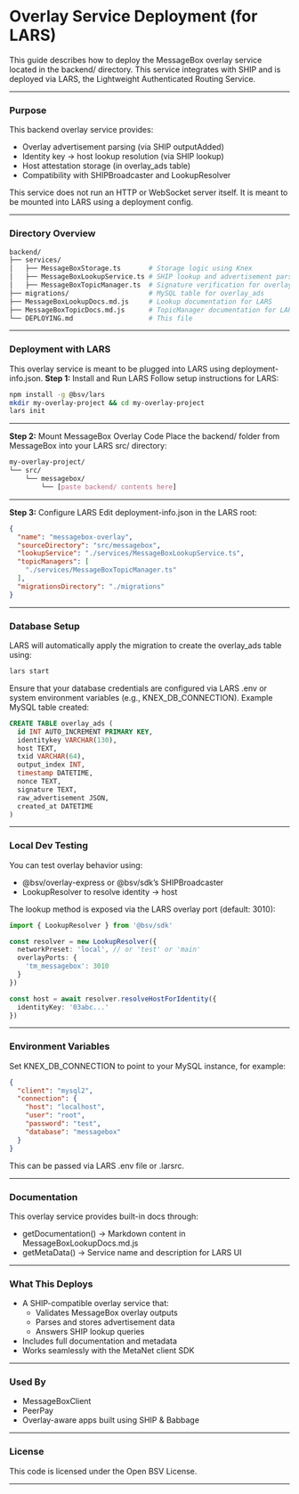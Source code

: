 # Overlay Service Deployment (for LARS)
This guide describes how to deploy the MessageBox overlay service located in the backend/ directory. This service integrates with SHIP and is deployed via LARS, the Lightweight Authenticated Routing Service.
________________________________________
### Purpose
This backend overlay service provides:
- Overlay advertisement parsing (via SHIP outputAdded)
- Identity key → host lookup resolution (via SHIP lookup)
- Host attestation storage (in overlay_ads table)
- Compatibility with SHIPBroadcaster and LookupResolver

This service does not run an HTTP or WebSocket server itself. It is meant to be mounted into LARS using a deployment config.
________________________________________
### Directory Overview
```bash
backend/
├── services/
│   ├── MessageBoxStorage.ts       # Storage logic using Knex
│   ├── MessageBoxLookupService.ts # SHIP lookup and advertisement parsing
│   ├── MessageBoxTopicManager.ts  # Signature verification for overlay TX outputs
├── migrations/                    # MySQL table for overlay_ads
├── MessageBoxLookupDocs.md.js     # Lookup documentation for LARS
├── MessageBoxTopicDocs.md.js      # TopicManager documentation for LARS
└── DEPLOYING.md                   # This file
```
________________________________________
### Deployment with LARS
This overlay service is meant to be plugged into LARS using deployment-info.json.
**Step 1:** Install and Run LARS
Follow setup instructions for LARS:
```bash
npm install -g @bsv/lars
mkdir my-overlay-project && cd my-overlay-project
lars init
```
________________________________________
**Step 2:** Mount MessageBox Overlay Code
Place the backend/ folder from MessageBox into your LARS src/ directory:
```css
my-overlay-project/
└── src/
    └── messagebox/
        └── [paste backend/ contents here]
```
________________________________________
**Step 3:** Configure LARS
Edit deployment-info.json in the LARS root:
```json
{
  "name": "messagebox-overlay",
  "sourceDirectory": "src/messagebox",
  "lookupService": "./services/MessageBoxLookupService.ts",
  "topicManagers": [
    "./services/MessageBoxTopicManager.ts"
  ],
  "migrationsDirectory": "./migrations"
}
```
________________________________________
### Database Setup
LARS will automatically apply the migration to create the overlay_ads table using:
```bash
lars start
```
Ensure that your database credentials are configured via LARS .env or system environment variables (e.g., KNEX_DB_CONNECTION).
Example MySQL table created:
```sql
CREATE TABLE overlay_ads (
  id INT AUTO_INCREMENT PRIMARY KEY,
  identitykey VARCHAR(130),
  host TEXT,
  txid VARCHAR(64),
  output_index INT,
  timestamp DATETIME,
  nonce TEXT,
  signature TEXT,
  raw_advertisement JSON,
  created_at DATETIME
)
```
________________________________________
### Local Dev Testing
You can test overlay behavior using:
- @bsv/overlay-express or @bsv/sdk’s SHIPBroadcaster
- LookupResolver to resolve identity → host

The lookup method is exposed via the LARS overlay port (default: 3010):
```ts
import { LookupResolver } from '@bsv/sdk'

const resolver = new LookupResolver({
  networkPreset: 'local', // or 'test' or 'main'
  overlayPorts: {
    'tm_messagebox': 3010
  }
})

const host = await resolver.resolveHostForIdentity({
  identityKey: '03abc...'
})
```
________________________________________
### Environment Variables
Set KNEX_DB_CONNECTION to point to your MySQL instance, for example:
```json
{
  "client": "mysql2",
  "connection": {
    "host": "localhost",
    "user": "root",
    "password": "test",
    "database": "messagebox"
  }
}
```
This can be passed via LARS .env file or .larsrc.
________________________________________
### Documentation
This overlay service provides built-in docs through:
- getDocumentation() → Markdown content in MessageBoxLookupDocs.md.js
- getMetaData() → Service name and description for LARS UI
________________________________________
### What This Deploys
- A SHIP-compatible overlay service that:
    - Validates MessageBox overlay outputs
    - Parses and stores advertisement data
    - Answers SHIP lookup queries
- Includes full documentation and metadata
- Works seamlessly with the MetaNet client SDK
________________________________________
### Used By
- MessageBoxClient
- PeerPay
- Overlay-aware apps built using SHIP & Babbage
________________________________________
### License
This code is licensed under the Open BSV License.
________________________________________


